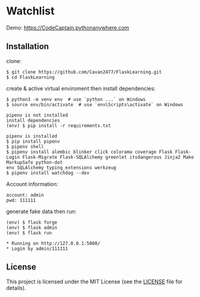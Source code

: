 # Watchlist

Demo: https://CodeCaptain.pythonanywhere.com

## Installation

clone:
```
$ git clone https://github.com/Cavan2477/FlaskLearning.git
$ cd FlaskLearning
```
create & active virtual enviroment then install dependencies:
```
$ python3 -m venv env  # use `python ...` on Windows
$ source env/bin/activate  # use `env\Scripts\activate` on Windows

pipenv is not installed
install dependencies
(env) $ pip install -r requirements.txt

pipenv is installed
$ pip install pipenv
$ pipenv shell
$ pipenv install alembic blinker click colorama coverage Flask Flask-Login Flask-Migrate Flask-SQLAlchemy greenlet itsdangerous Jinja2 Mako MarkupSafe python-dot
env SQLAlchemy typing_extensions werkzeug
$ pipenv install watchdog --dev
```

Account information:
```
account: admin
pwd: 111111
```

generate fake data then run:
```
(env) $ flask forge
(env) $ flask admin
(env) $ flask run

* Running on http://127.0.0.1:5000/
* Login by admin/111111
```

## License

This project is licensed under the MIT License (see the
[LICENSE](LICENSE) file for details).
